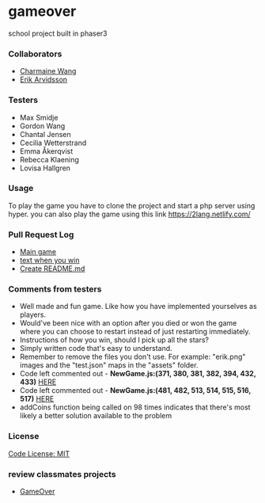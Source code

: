 # gameover
school project
built in phaser3


### Collaborators
- [Charmaine Wang](https://github.com/Charmaine-wang/ "Charmaine-wang")
- [Erik Arvidsson](https://github.com/erikarvidsson "erikarvidsson")

### Testers
- Max Smidje
- Gordon Wang
- Chantal Jensen
- Cecilia Wetterstrand
- Emma Åkerqvist
- Rebecca Klaening
- Lovisa Hallgren

### Usage
To play the game you have to clone the project and start a php server using hyper.
you can also play the game using this link https://2lang.netlify.com/

### Pull Request Log
- [Main game](https://github.com/Charmaine-wang/gameover/pull/1)
- [text when you win](https://github.com/Charmaine-wang/gameover/pull/2)
- [Create README.md](https://github.com/Charmaine-wang/gameover/pull/3)


### Comments from testers
- Well made and fun game. Like how you have implemented yourselves as players.  
- Would've been nice with an option after you died or won the game where you can choose to restart instead of just restarting immediately. 
- Instructions of how you win, should I pick up all the stars? 
- Simply written code that's easy to understand.
- Remember to remove the files you don't use. For example: "erik.png" images and the "test.json" maps in the "assets" folder.
 - Code left commented out - __NewGame.js:(371, 380, 381, 382, 394, 432, 433)__ [HERE](https://github.com/Charmaine-wang/gameover/blob/f25a14d8a9e0f82f4e242b4850d36ad537c6364d/NewGame.js#L371)
 - Code left commented out - __NewGame.js:(481, 482, 513, 514, 515, 516, 517)__ [HERE](https://github.com/Charmaine-wang/gameover/blob/f25a14d8a9e0f82f4e242b4850d36ad537c6364d/NewGame.js#L481)
 - addCoins function being called on 98 times indicates that there's most likely a better solution available to the problem

### License
[Code License: MIT](https://choosealicense.com/licenses/mit/)

### review classmates projects
- [GameOver](https://github.com/eliasjohansson/GameOver/pull/54)
